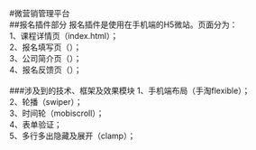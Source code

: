 #微营销管理平台
<br/>
##报名插件部分
报名插件是使用在手机端的H5微站。页面分为：<br/>
1、课程详情页（index.html）；<br/>
2、报名填写页（）；<br/>
3、公司简介页（）；<br/>
4、报名反馈页（）；<br/>
<br/>
###涉及到的技术、框架及效果模块
1、手机端布局（手淘flexible）；<br/>
2、轮播（swiper）；<br/>
3、时间轮（mobiscroll）；<br/>
4、表单验证；<br/>
5、多行多出隐藏及展开（clamp）；<br/>
<br/>
